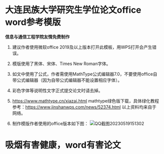 # 大连民族大学研究生学位论文office word参考模版

**信息与通信工程学院友情免费制作**

1.	建议作者使用微软office 2019及以上版本打开此模板，用WPS打开会产生错误。
2.	模版使用了黑体、宋体、Times New Roman字体。
3.	如文中使用了公式，作者需使用MathType公式编辑器7.0，不要使用office自带公式编辑器（因为自带公式编辑器不能设置相应字体）。
4.	彩色字体等说明性文字正式提交论文时请去掉。
5.	https://www.mathtype.cn/xiazai.html mathtype绿色版下载，具体绿化教程参考：https://www.jinshanwps.com/news/52374.html 以上资料均来自于网络。

6. 制作模版作者使用的office版本如下图：
![QQ截图20230519151302](https://github.com/neumason/DLNU/assets/18734032/8eb35f57-ebd5-4d75-bcde-1e85c5103d7c)

# 吸烟有害健康，word有害论文
